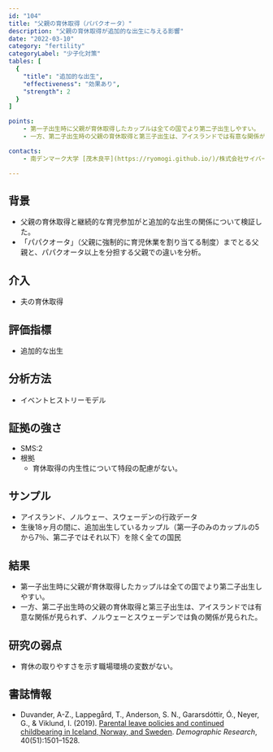 ```yaml
---
id: "104"
title: "父親の育休取得（パパクオータ）"
description: "父親の育休取得が追加的な出生に与える影響"
date: "2022-03-10"
category: "fertility"
categoryLabel: "少子化対策"
tables: [
  {
    "title": "追加的な出生",
    "effectiveness": "効果あり",
    "strength": 2
  }
]

points:
    - 第一子出生時に父親が育休取得したカップルは全ての国でより第二子出生しやすい。
    - 一方、第二子出生時の父親の育休取得と第三子出生は、アイスランドでは有意な関係が見られず、ノルウェーとスウェーデンでは負の関係が見られた。

contacts:
    - 南デンマーク大学 [茂木良平](https://ryomogi.github.io/)/株式会社サイバーエージェント経済学社会実装チーム

---
```


## 背景
- 父親の育休取得と継続的な育児参加がと追加的な出生の関係について検証した。
- 「パパクオータ」（父親に強制的に育児休業を割り当てる制度）までとる父親と、パパクオータ以上を分担する父親での違いを分析。

## 介入
- 夫の育休取得

## 評価指標
- 追加的な出生

## 分析方法
- イベントヒストリーモデル

## 証拠の強さ
- SMS:2
- 根拠 
    - 育休取得の内生性について特段の配慮がない。

## サンプル
- アイスランド、ノルウェー、スウェーデンの行政データ
- 生後18ヶ月の間に、追加出生しているカップル（第一子のみのカップルの5から7％、第二子ではそれ以下）を除く全ての国民

## 結果
- 第一子出生時に父親が育休取得したカップルは全ての国でより第二子出生しやすい。
- 一方、第二子出生時の父親の育休取得と第三子出生は、アイスランドでは有意な関係が見られず、ノルウェーとスウェーデンでは負の関係が見られた。

## 研究の弱点
- 育休の取りやすさを示す職場環境の変数がない。

## 書誌情報
- Duvander, A-Z., Lappegård, T., Anderson, S. N., Gararsdóttir, Ó., Neyer, G., & Viklund, I. (2019). [Parental leave policies and continued childbearing in Iceland, Norway, and Sweden](https://www.demographic-research.org/volumes/vol40/51/default.htm). *Demographic Research*, 40(51):1501–1528.